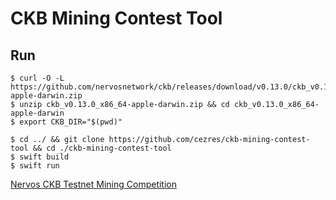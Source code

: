 # CKB Mining Contest Tool


## Run

```
$ curl -O -L https://github.com/nervosnetwork/ckb/releases/download/v0.13.0/ckb_v0.13.0_x86_64-apple-darwin.zip
$ unzip ckb_v0.13.0_x86_64-apple-darwin.zip && cd ckb_v0.13.0_x86_64-apple-darwin
$ export CKB_DIR="$(pwd)"

$ cd ../ && git clone https://github.com/cezres/ckb-mining-contest-tool && cd ./ckb-mining-contest-tool
$ swift build
$ swift run
```


[Nervos CKB Testnet Mining Competition](https://mineyourownbusiness.nervos.org/)
